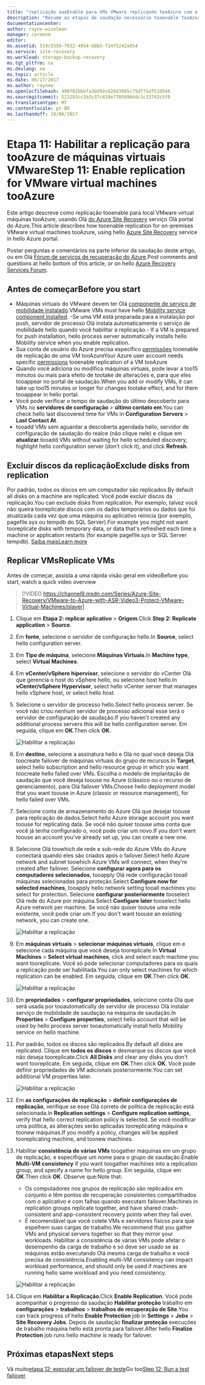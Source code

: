 ```yaml
---
title: "replicação aaaEnable para VMs VMware replicando tooAzure com o Azure Site Recovery | Microsoft Docs"
description: "Resume as etapas de saudação necessário tooenable tooAzure de replicação para VMs VMware usando o serviço do Azure Site Recovery Olá"
documentationcenter: 
author: rayne-wiselman
manager: carmonm
editor: 
ms.assetid: 519c5559-7032-4954-b8b5-f24f5242a954
ms.service: site-recovery
ms.workload: storage-backup-recovery
ms.tgt_pltfrm: na
ms.devlang: na
ms.topic: article
ms.date: 06/27/2017
ms.author: raynew
ms.openlocfilehash: 490782bbbfa3dd92c626d3985c75d771df53d566
ms.sourcegitcommit: 523283cc1b3c37c428e77850964dc1c33742c5f0
ms.translationtype: MT
ms.contentlocale: pt-BR
ms.lasthandoff: 10/06/2017
---
```

# <a name="step-11-enable-replication-for-vmware-virtual-machines-tooazure"></a><span data-ttu-id="82f73-103">Etapa 11: Habilitar a replicação para tooAzure de máquinas virtuais VMware</span><span class="sxs-lookup"><span data-stu-id="82f73-103">Step 11: Enable replication for VMware virtual machines tooAzure</span></span>


<span data-ttu-id="82f73-104">Este artigo descreve como replicação tooenable para local VMware virtual máquinas tooAzure, usando Olá [do Azure Site Recovery](site-recovery-overview.md) serviço Olá portal do Azure.</span><span class="sxs-lookup"><span data-stu-id="82f73-104">This article describes how tooenable replication for on-premises VMware virtual machines tooAzure, using hello [Azure Site Recovery](site-recovery-overview.md) service in hello Azure portal.</span></span>

<span data-ttu-id="82f73-105">Postar perguntas e comentários na parte inferior da saudação deste artigo, ou em Olá [Fórum de serviços de recuperação do Azure](https://social.msdn.microsoft.com/forums/azure/home?forum=hypervrecovmgr).</span><span class="sxs-lookup"><span data-stu-id="82f73-105">Post comments and questions at hello bottom of this article, or on hello [Azure Recovery Services Forum](https://social.msdn.microsoft.com/forums/azure/home?forum=hypervrecovmgr).</span></span>


## <a name="before-you-start"></a><span data-ttu-id="82f73-106">Antes de começar</span><span class="sxs-lookup"><span data-stu-id="82f73-106">Before you start</span></span>

- <span data-ttu-id="82f73-107">Máquinas virtuais do VMware devem ter Olá [componente de serviço de mobilidade instalado](vmware-walkthrough-install-mobility.md).</span><span class="sxs-lookup"><span data-stu-id="82f73-107">VMware VMs must have hello [Mobility service component installed](vmware-walkthrough-install-mobility.md).</span></span> <span data-ttu-id="82f73-108">-Se uma VM está preparada para a instalação por push, servidor de processo Olá instala automaticamente o serviço de mobilidade hello quando você habilitar a replicação.</span><span class="sxs-lookup"><span data-stu-id="82f73-108">- If a VM is prepared for push installation, hello process server automatically installs hello Mobility service when you enable replication.</span></span>
- <span data-ttu-id="82f73-109">Sua conta de usuário do Azure precisa específico [permissões](site-recovery-role-based-linked-access-control.md#permissions-required-to-enable-replication-for-new-virtual-machines) tooenable de replicação de uma VM tooAzure</span><span class="sxs-lookup"><span data-stu-id="82f73-109">Your Azure user account needs specific [permissions](site-recovery-role-based-linked-access-control.md#permissions-required-to-enable-replication-for-new-virtual-machines) tooenable replication of a VM tooAzure</span></span>
- <span data-ttu-id="82f73-110">Quando você adiciona ou modifica máquinas virtuais, pode levar a too15 minutos ou mais para efeito de tootake de alterações e, para que eles tooappear no portal de saudação.</span><span class="sxs-lookup"><span data-stu-id="82f73-110">When you add or modify VMs, it can take up too15 minutes or longer for changes tootake effect, and for them tooappear in hello portal.</span></span>
- <span data-ttu-id="82f73-111">Você pode verificar o tempo de saudação do último descoberto para VMs no **servidores de configuração** > **último contato em**.</span><span class="sxs-lookup"><span data-stu-id="82f73-111">You can check hello last discovered time for VMs in **Configuration Servers** > **Last Contact At**.</span></span>
- <span data-ttu-id="82f73-112">tooadd VMs sem aguardar a descoberta agendada hello, servidor de configuração de saudação do realce (não clique nele) e clique em **atualizar**.</span><span class="sxs-lookup"><span data-stu-id="82f73-112">tooadd VMs without waiting for hello scheduled discovery, highlight hello configuration server (don’t click it), and click **Refresh**.</span></span>



## <a name="exclude-disks-from-replication"></a><span data-ttu-id="82f73-113">Excluir discos da replicação</span><span class="sxs-lookup"><span data-stu-id="82f73-113">Exclude disks from replication</span></span>

<span data-ttu-id="82f73-114">Por padrão, todos os discos em um computador são replicados.</span><span class="sxs-lookup"><span data-stu-id="82f73-114">By default all disks on a machine are replicated.</span></span> <span data-ttu-id="82f73-115">Você pode excluir discos da replicação.</span><span class="sxs-lookup"><span data-stu-id="82f73-115">You can exclude disks from replication.</span></span> <span data-ttu-id="82f73-116">Por exemplo, talvez você não queira tooreplicate discos com os dados temporários ou dados que foi atualizada cada vez que uma máquina ou aplicativo reinicia (por exemplo, pagefile.sys ou tempdb do SQL Server).</span><span class="sxs-lookup"><span data-stu-id="82f73-116">For example you might not want tooreplicate disks with temporary data, or data that's refreshed each time a machine or application restarts (for example pagefile.sys or SQL Server tempdb).</span></span> [<span data-ttu-id="82f73-117">Saiba mais</span><span class="sxs-lookup"><span data-stu-id="82f73-117">Learn more</span></span>](site-recovery-exclude-disk.md)

## <a name="replicate-vms"></a><span data-ttu-id="82f73-118">Replicar VMs</span><span class="sxs-lookup"><span data-stu-id="82f73-118">Replicate VMs</span></span>

<span data-ttu-id="82f73-119">Antes de começar, assista a uma rápida visão geral em vídeo</span><span class="sxs-lookup"><span data-stu-id="82f73-119">Before you start, watch a quick video overview</span></span>

>[!VIDEO https://channel9.msdn.com/Series/Azure-Site-Recovery/VMware-to-Azure-with-ASR-Video3-Protect-VMware-Virtual-Machines/player]

1. <span data-ttu-id="82f73-120">Clique em **Etapa 2: replicar aplicativo** > **Origem**.</span><span class="sxs-lookup"><span data-stu-id="82f73-120">Click **Step 2: Replicate application** > **Source**.</span></span>
2. <span data-ttu-id="82f73-121">Em **fonte**, selecione o servidor de configuração hello.</span><span class="sxs-lookup"><span data-stu-id="82f73-121">In **Source**, select hello configuration server.</span></span>
3. <span data-ttu-id="82f73-122">Em **Tipo de máquina**, selecione **Máquinas Virtuais**.</span><span class="sxs-lookup"><span data-stu-id="82f73-122">In **Machine type**, select **Virtual Machines**.</span></span>
4. <span data-ttu-id="82f73-123">Em **vCenter/vSphere hipervisor**, selecione o servidor do vCenter Olá que gerencia o host do vSphere hello, ou selecione host hello.</span><span class="sxs-lookup"><span data-stu-id="82f73-123">In **vCenter/vSphere Hypervisor**, select hello vCenter server that manages hello vSphere host, or select hello host.</span></span>
5. <span data-ttu-id="82f73-124">Selecione o servidor de processo hello.</span><span class="sxs-lookup"><span data-stu-id="82f73-124">Select hello process server.</span></span> <span data-ttu-id="82f73-125">Se você não criou nenhum servidor de processo adicional esse será o servidor de configuração de saudação.</span><span class="sxs-lookup"><span data-stu-id="82f73-125">If you haven't created any additional process servers this will be hello configuration server.</span></span> <span data-ttu-id="82f73-126">Em seguida, clique em **OK**.</span><span class="sxs-lookup"><span data-stu-id="82f73-126">Then click **OK**.</span></span>

    ![Habilitar a replicação](./media/vmware-walkthrough-enable-replication/enable-replication2.png)

6. <span data-ttu-id="82f73-128">Em **destino**, selecione a assinatura hello e Olá no qual você deseja Olá toocreate failover de máquinas virtuais do grupo de recursos.</span><span class="sxs-lookup"><span data-stu-id="82f73-128">In **Target**, select hello subscription and hello resource group in which you want toocreate hello failed over VMs.</span></span> <span data-ttu-id="82f73-129">Escolha o modelo de implantação de saudação que você deseja toouse no Azure (clássico ou o recurso de gerenciamento), para Olá failover VMs.</span><span class="sxs-lookup"><span data-stu-id="82f73-129">Choose hello deployment model that you want toouse in Azure (classic or resource management), for hello failed over VMs.</span></span>


7. <span data-ttu-id="82f73-130">Selecione conta de armazenamento do Azure Olá que desejar toouse para replicação de dados.</span><span class="sxs-lookup"><span data-stu-id="82f73-130">Select hello Azure storage account you want toouse for replicating data.</span></span> <span data-ttu-id="82f73-131">Se você não quiser toouse uma conta que você já tenha configurado o, você pode criar um novo.</span><span class="sxs-lookup"><span data-stu-id="82f73-131">If you don't want toouse an account you've already set up, you can create a new one.</span></span>

8. <span data-ttu-id="82f73-132">Selecione Olá toowhich de rede e sub-rede do Azure VMs do Azure conectará quando eles são criados após o failover.</span><span class="sxs-lookup"><span data-stu-id="82f73-132">Select hello Azure network and subnet toowhich Azure VMs will connect, when they're created after failover.</span></span> <span data-ttu-id="82f73-133">Selecione **configurar agora para os computadores selecionados**, tooapply Olá rede configuração tooall máquinas selecionadas para proteção.</span><span class="sxs-lookup"><span data-stu-id="82f73-133">Select **Configure now for selected machines**, tooapply hello network setting tooall machines you select for protection.</span></span> <span data-ttu-id="82f73-134">Selecione **configurar posteriormente** tooselect Olá rede do Azure por máquina.</span><span class="sxs-lookup"><span data-stu-id="82f73-134">Select **Configure later** tooselect hello Azure network per machine.</span></span> <span data-ttu-id="82f73-135">Se você não quiser toouse uma rede existente, você pode criar um.</span><span class="sxs-lookup"><span data-stu-id="82f73-135">If you don't want toouse an existing network, you can create one.</span></span>

    ![Habilitar a replicação](./media/vmware-walkthrough-enable-replication/enable-rep3.png)
9. <span data-ttu-id="82f73-137">Em **máquinas virtuais** > **selecionar máquinas virtuais**, clique em e selecione cada máquina que você deseja tooreplicate.</span><span class="sxs-lookup"><span data-stu-id="82f73-137">In **Virtual Machines** > **Select virtual machines**, click and select each machine you want tooreplicate.</span></span> <span data-ttu-id="82f73-138">Você só pode selecionar computadores para os quais a replicação pode ser habilitada.</span><span class="sxs-lookup"><span data-stu-id="82f73-138">You can only select machines for which replication can be enabled.</span></span> <span data-ttu-id="82f73-139">Em seguida, clique em **OK**.</span><span class="sxs-lookup"><span data-stu-id="82f73-139">Then click **OK**.</span></span>

    ![Habilitar a replicação](./media/vmware-walkthrough-enable-replication/enable-replication5.png)
10. <span data-ttu-id="82f73-141">Em **propriedades** > **configurar propriedades**, selecione conta Olá que será usada por tooautomatically de servidor de processo Olá instalar serviço de mobilidade de saudação na máquina de saudação.</span><span class="sxs-lookup"><span data-stu-id="82f73-141">In **Properties** > **Configure properties**, select hello account that will be used by hello process server tooautomatically install hello Mobility service on hello machine.</span></span>
11. <span data-ttu-id="82f73-142">Por padrão, todos os discos são replicados.</span><span class="sxs-lookup"><span data-stu-id="82f73-142">By default all disks are replicated.</span></span> <span data-ttu-id="82f73-143">Clique em **todos os discos** e desmarque os discos que você não deseja tooreplicate.</span><span class="sxs-lookup"><span data-stu-id="82f73-143">Click **All Disks** and clear any disks you don't want tooreplicate.</span></span> <span data-ttu-id="82f73-144">Em seguida, clique em **OK**.</span><span class="sxs-lookup"><span data-stu-id="82f73-144">Then click **OK**.</span></span> <span data-ttu-id="82f73-145">Você pode definir propriedades de VM adicionais posteriormente.</span><span class="sxs-lookup"><span data-stu-id="82f73-145">You can set additional VM properties later.</span></span>

    ![Habilitar a replicação](./media/vmware-walkthrough-enable-replication/enable-replication6.png)
11. <span data-ttu-id="82f73-147">Em **as configurações de replicação** > **definir configurações de replicação**, verifique se esse Olá correto de política de replicação está selecionada.</span><span class="sxs-lookup"><span data-stu-id="82f73-147">In **Replication settings** > **Configure replication settings**, verify that hello correct replication policy is selected.</span></span> <span data-ttu-id="82f73-148">Se você modificar uma política, as alterações serão aplicadas tooreplicating máquina e toonew máquinas.</span><span class="sxs-lookup"><span data-stu-id="82f73-148">If you modify a policy, changes will be applied tooreplicating machine, and toonew machines.</span></span>
12. <span data-ttu-id="82f73-149">Habilitar **consistência de várias VMs** toogather máquinas em um grupo de replicação, e especifique um nome para o grupo de saudação.</span><span class="sxs-lookup"><span data-stu-id="82f73-149">Enable **Multi-VM consistency** if you want toogather machines into a replication group, and specify a name for hello group.</span></span> <span data-ttu-id="82f73-150">Em seguida, clique em **OK**.</span><span class="sxs-lookup"><span data-stu-id="82f73-150">Then click **OK**.</span></span> <span data-ttu-id="82f73-151">Observe que:</span><span class="sxs-lookup"><span data-stu-id="82f73-151">Note that:</span></span>

    * <span data-ttu-id="82f73-152">Os computadores nos grupos de replicação são replicados em conjunto e têm pontos de recuperação consistentes compartilhados com o aplicativo e com falhas quando executam failover.</span><span class="sxs-lookup"><span data-stu-id="82f73-152">Machines in replication groups replicate together, and have shared crash-consistent and app-consistent recovery points when they fail over.</span></span>
    * <span data-ttu-id="82f73-153">É recomendável que você colete VMs e servidores físicos para que espelhem suas cargas de trabalho.</span><span class="sxs-lookup"><span data-stu-id="82f73-153">We recommend that you gather VMs and physical servers together so that they mirror your workloads.</span></span> <span data-ttu-id="82f73-154">Habilitar a consistência de várias VMs pode afetar o desempenho da carga de trabalho e só deve ser usado se as máquinas estão executando Olá mesma carga de trabalho e você precisa de consistência.</span><span class="sxs-lookup"><span data-stu-id="82f73-154">Enabling multi-VM consistency can impact workload performance, and should only be used if machines are running hello same workload and you need consistency.</span></span>

    ![Habilitar a replicação](./media/vmware-walkthrough-enable-replication/enable-replication7.png)
13. <span data-ttu-id="82f73-156">Clique em **Habilitar a Replicação**.</span><span class="sxs-lookup"><span data-stu-id="82f73-156">Click **Enable Replication**.</span></span> <span data-ttu-id="82f73-157">Você pode acompanhar o progresso da saudação **Habilitar proteção** trabalho em **configurações** > **trabalhos** > **trabalhos de recuperação de Site**.</span><span class="sxs-lookup"><span data-stu-id="82f73-157">You can track progress of hello **Enable Protection** job in **Settings** > **Jobs** > **Site Recovery Jobs**.</span></span> <span data-ttu-id="82f73-158">Depois de saudação **finalizar proteção** execuções de trabalho máquina hello está pronta para failover.</span><span class="sxs-lookup"><span data-stu-id="82f73-158">After hello **Finalize Protection** job runs hello machine is ready for failover.</span></span>

## <a name="next-steps"></a><span data-ttu-id="82f73-159">Próximas etapas</span><span class="sxs-lookup"><span data-stu-id="82f73-159">Next steps</span></span>

<span data-ttu-id="82f73-160">Vá muito[etapa 12: executar um failover de teste](vmware-walkthrough-test-failover.md)</span><span class="sxs-lookup"><span data-stu-id="82f73-160">Go too[Step 12: Run a test failover](vmware-walkthrough-test-failover.md)</span></span>
